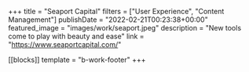 +++
title = "Seaport Capital"
filters = ["User Experience", "Content Management"]
publishDate = "2022-02-21T00:23:38+00:00"
featured_image = "images/work/seaport.jpeg"
description = "New tools come to play with beauty and ease"
link = "https://www.seaportcapital.com/"

[[blocks]]
template = "b-work-footer"
+++